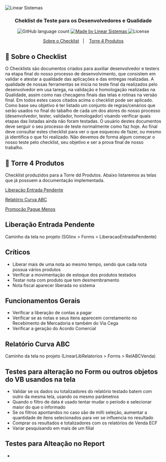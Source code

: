<img alt="Linear Sistemas" src="https://linearsistemas.com.br/wp-content/uploads/2020/09/marca-Linear-768x301.png" />

<h3 align="center">
  Cheklist de Teste para os Desenvolvedores e Qualidade
</h3>

<p align="center">
  <img alt="GitHub language count" src="https://img.shields.io/github/languages/count/rocketseat/bootcamp-gostack-desafios?color=%2304D361">

  <a href="https://www.linearsistemas.com.br">
    <img alt="Made by Linear Sistemas" src="https://img.shields.io/badge/made%20by-Linear%20Sistemas-red">
  </a>

  <img alt="License" src="https://img.shields.io/badge/license-MIT-%2304D361">
</p>

<p align="center">
  <a href="#rocket-sobre-o-checklist">Sobre o Checklist</a>&nbsp;&nbsp;&nbsp;|&nbsp;&nbsp;&nbsp;
  <a href="#memo-torre-4-produtos">Torre 4 Produtos</a>
</p>

## :rocket: Sobre o Checklist

O Checklists são documentos criados para auxiliar desenvolvedor e testers na etapa final do nosso processo de desenvolvimento, que consistem em validar e atestar a qualidade das aplicações e das entregas realizadas.
A qualidade de nossas ferramentas se inicia no teste final da realizados pelo desenvolvedor em usa tarega, na validação e homologação realizadas na Qualidade, assim como nas checagens finais das telas e rotinas na versão 
final. Em todos estes casos citados acima o checklist pode ser aplicado.
Como base seu objetivo é ter listado um conjunto de regras/cenários que serão usados no final do tabalho de cada um dos atores do nosso processo (desenvolvedor, tester, validador, homologador) visando verificar quais etapas
das listadas ainda não foram testadas.
O usuário destes documentos deve serguir o seu processo de teste normalmente como faz hoje. Ao final deve consultar estes checklist para ver o que esqueceu de fazer, ou mesmo já identifica o que foi realizado.
Não devemos de forma algum começar o nosso teste pelo checklist, seu objetivo e ser a prova final de nosso trabalho.

## :memo: Torre 4 Produtos

Checklist produzidos para a Torre dd Produtos. Abaixo listaremos as telas que já possuem a documentação implementada.

[Liberação Entrada Pendente](#liberação-entrada-pendente)</p>
[Relatório Curva ABC](#relatório-curva-abc)</p>
<a href="PromocaoPAgueMenos.md">Promoção Pague Menos</a>

## Liberação Entrada Pendente

Caminho da tela no projeto (SGlinx > Forms > LiberacaoEntradaPendente)
  ## Críticos
   - Liberar mais de uma nota ao mesmo tempo, sendo que cada nota possua vários produtos
   - Verificar a movimentação de estoque dos produtos testados
   - Testar nota com produto que tem desmembramento
   - Nota fiscal aparecer liberada no sistema
  ## Funcionamentos Gerais
   - Verificar a liberação de contas a pagar
   - Verificar se as notas e seus itens aparecem corretamento no Recebimento de Mercadoria e também do Via Cega
   - Verificar a geração do Acordo Comercial

## Relatório Curva ABC

Caminho da tela no projeto (LinearLibRelatorios > Forms > RelABCVenda)
  ## Testes para alteração no Form ou outros objetos do VB usandos na tela
   - Validar se os dados ou totalizadores do relatório testado batem com outro da mesma tela, usando os mesmo parâmetros
   - Quando o filtro de data é usado tentar mudar o período e selecionar maior do que o informado
   - Se os filtros apontandos no caso são de milti seleção, aumentar a quantidade de itens selecionados para ver se influencia no resultado
   - Comprar os resultados e totalizadores com os relatórios de Venda ECF
   - Variar pesquisando em mais de um filial
  ## Testes para Alteação no Report
   - 
